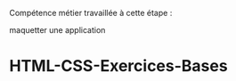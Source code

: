 Compétence métier travaillée à cette étape :

maquetter une application

# HTML-CSS-Exercices-Bases
